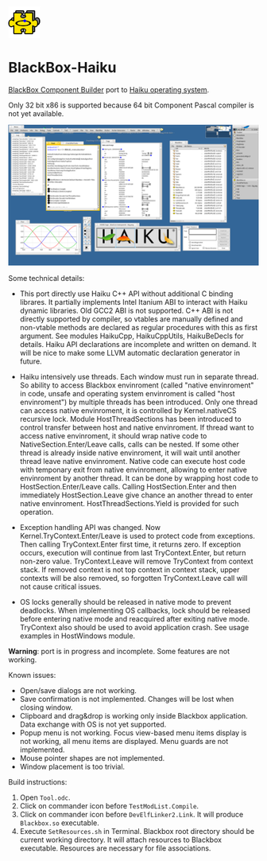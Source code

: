 ![](/Haiku/Rsrc/Blackbox.png?raw=true)
# BlackBox-Haiku

[BlackBox Component Builder](http://blackboxframework.org/) port to [Haiku operating system](https://www.haiku-os.org/).

Only 32 bit x86 is supported because 64 bit Component Pascal compiler is not yet available.

![](/Haiku/Rsrc/Screenshot.png?raw=true)

Some technical details:

* This port directly use Haiku C++ API without additional C binding librares. It partially implements Intel Itanium ABI to interact with Haiku dynamic libraries. Old GCC2 ABI is not supported. C++ ABI is not directly supported by compiler, so vtables are manually defined and non-vtable methods are declared as regular procedures with this as first argument. See modules HaikuCpp, HaikuCppUtils, HaikuBeDecls for details. Haiku API declarations are incomplete and written on demand. It will be nice to make some LLVM automatic declaration generator in future.

* Haiku intensively use threads. Each window must run in separate thread. So ability to access Blackbox envinroment (called "native envinroment" in code, unsafe and operating system envinroment is called "host envinroment") by multiple threads has been introduced. Only one thread can access native envinroment, it is controlled by Kernel.nativeCS recursive lock. Module HostThreadSections has been introduced to control transfer between host and native envinroment. If thread want to access native envinroment, it should wrap native code to NativeSection.Enter/Leave calls, calls can be nested. If some other thread is already inside native envinroment, it will wait until another thread leave native envinroment. Native code can execute host code with temponary exit from native envinroment, allowing to enter native envinroment by another thread. It can be done by wrapping host code to HostSection.Enter/Leave calls. Calling HostSection.Enter and then immediately HostSection.Leave give chance an another thread to enter native envinroment. HostThreadSections.Yield is provided for such operation.

* Exception handling API was changed. Now Kernel.TryContext.Enter/Leave is used to protect code from exceptions. Then calling TryContext.Enter first time, it returns zero. If exception occurs, execution will continue from last TryContext.Enter, but return non-zero value. TryContext.Leave will remove TryContext from context stack. If removed context is not top context in context stack, upper contexts will be also removed, so forgotten TryContext.Leave call will not cause critical issues.

* OS locks generally should be released in native mode to prevent deadlocks. When implementing OS callbacks, lock should be released before entering native mode and reacquired after exiting native mode. TryContext also should be used to avoid application crash. See usage examples in HostWindows module.

__Warning__: port is in progress and incomplete. Some features are not working.

Known issues:
* Open/save dialogs are not working.
* Save confirmation is not implemented. Changes will be lost when closing window.
* Clipboard and drag&drop is working only inside Blackbox application. Data exchange with OS is not yet supported.
* Popup menu is not working. Focus view-based menu items display is not working, all menu items are displayed. Menu guards are not implemented.
* Mouse pointer shapes are not implemented.
* Window placement is too trivial.

Build instructions:

1. Open `Tool.odc`.
2. Click on commander icon before `TestModList.Compile`.
3. Click on commander icon before `DevElfLinker2.Link`. It will produce `Blackbox.so` executable.
4. Execute `SetResources.sh` in Terminal. Blackbox root directory should be current working directory. It will attach resources to Blackbox executable. Resources are necessary for file associations.
